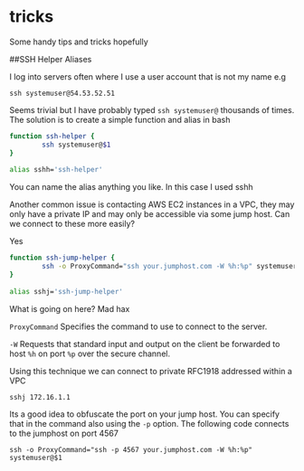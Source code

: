 
# tricks
Some handy tips and tricks hopefully

##SSH Helper Aliases

I log into servers often where I use a user account that is not my name e.g 

`ssh systemuser@54.53.52.51`

Seems trivial but I have probably typed `ssh systemuser@` thousands of times. The solution is to create a simple function and alias in bash

```bash
function ssh-helper {
        ssh systemuser@$1
}
​
alias sshh='ssh-helper'
```

You can name the alias anything you like. In this case I used sshh 

Another common issue is contacting AWS EC2 instances in a VPC, they may only have a private IP and may only be accessible via some jump host. Can we connect to these more easily? 

Yes

```bash
function ssh-jump-helper {
        ssh -o ProxyCommand="ssh your.jumphost.com -W %h:%p" systemuser@$1
}
​
alias sshj='ssh-jump-helper'
```

What is going on here? Mad hax

`ProxyCommand` Specifies the command to use to connect to the server. 

`-W` Requests that standard input and output on the client be forwarded to host `%h` on port `%p` over the secure channel.

Using this technique we can connect to private RFC1918 addressed within a VPC

`sshj 172.16.1.1`

Its a good idea to obfuscate the port on your jump host. You can specify that in the command also using the `-p` option.  The following code connects to the jumphost on port 4567

`ssh -o ProxyCommand="ssh -p 4567 your.jumphost.com -W %h:%p" systemuser@$1`

